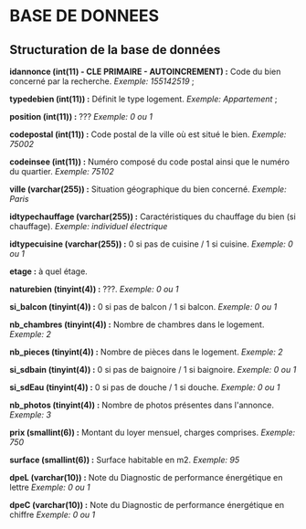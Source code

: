 # BASE DE DONNEES

## Structuration de la base de données

**idannonce (int(11) - CLE PRIMAIRE - AUTOINCREMENT) :** Code du bien concerné par la recherche. *Exemple: 155142519* ;

**typedebien (int(11)) :** Définit le type logement.
*Exemple: Appartement* ;

**position (int(11)) :** ???
*Exemple: 0 ou 1*

**codepostal (int(11)) :** Code postal de la ville où est situé le bien.
*Exemple: 75002*

**codeinsee (int(11)) :** Numéro composé du code postal ainsi que le numéro du quartier.
*Exemple: 75102*

**ville (varchar(255)) :** Situation géographique du bien concerné.
*Exemple: Paris*

**idtypechauffage (varchar(255)) :** Caractéristiques du chauffage du bien (si chauffage).
*Exemple: individuel électrique*

**idtypecuisine (varchar(255)) :** 0 si pas de cuisine / 1 si cuisine.
*Exemple: 0 ou 1*

**etage :** à quel étage.

**naturebien (tinyint(4)) :** ???.
*Exemple: 0 ou 1*

**si_balcon (tinyint(4)) :** 0 si pas de balcon / 1 si balcon.
*Exemple: 0 ou 1*

**nb_chambres (tinyint(4)) :** Nombre de chambres dans le logement.
*Exemple: 2*

**nb_pieces (tinyint(4)) :** Nombre de pièces dans le logement.
*Exemple: 2*

**si_sdbain (tinyint(4)) :** 0 si pas de baignoire / 1 si baignoire.
*Exemple: 0 ou 1*

**si_sdEau (tinyint(4)) :** 0 si pas de douche / 1 si douche.
*Exemple: 0 ou 1*

**nb_photos (tinyint(4)) :** Nombre de photos présentes dans l'annonce.
*Exemple: 3*

**prix (smallint(6)) :** Montant du loyer mensuel, charges comprises.
*Exemple: 750*

**surface (smallint(6)) :** Surface habitable en m2.
*Exemple: 95*

**dpeL (varchar(10)) :** Note du Diagnostic de performance énergétique en lettre
*Exemple: 0 ou 1*

**dpeC (varchar(10)) :** Note du Diagnostic de performance énergétique en chiffre
*Exemple: 0 ou 1*
